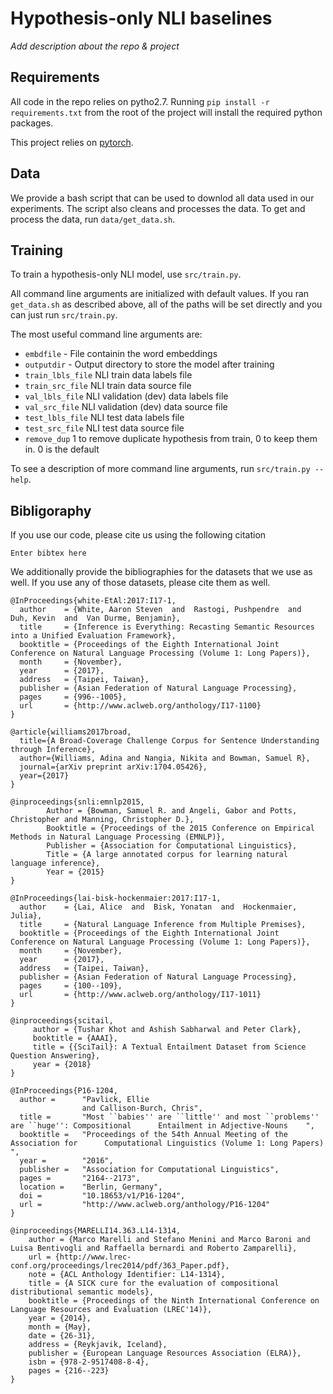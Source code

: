 # Hypothesis-only NLI baselines

*Add description about the repo & project*

## Requirements
All code in the repo relies on pytho2.7. Running `pip install -r requirements.txt` from the root of the project will install the required python packages.

This project relies on [pytorch](http://pytorch.org/). 




## Data
We provide a bash script that can be used to downlod all data used in our experiments. The script also cleans and processes the data.
To get and process the data, run `data/get_data.sh`.  

## Training

To train a hypothesis-only NLI model, use `src/train.py`.

All command line arguments are initialized with default values. If you ran `get_data.sh` as described above, all of the paths will be set directly and you can just run `src/train.py`. 

The most useful command line arguments are:

- `embdfile` - File containin the word embeddings
- `outputdir` - Output directory to store the model after training
- `train_lbls_file` NLI train data labels file
- `train_src_file`  NLI train data source file
- `val_lbls_file`  NLI validation (dev) data labels file
- `val_src_file`   NLI validation (dev) data source file
- `test_lbls_file` NLI test data labels file
- `test_src_file`  NLI test data source file 
- `remove_dup` 1 to remove duplicate hypothesis from train, 0 to keep them in. 0 is the default

To see a description of more command line arguments, run `src/train.py --help`.


## Bibligoraphy

If you use our code, please cite us using the following citation

```
Enter bibtex here
```

We additionally provide the bibliographies for the datasets that we use as well. If you use any of those datasets, please cite them as well.

```
@InProceedings{white-EtAl:2017:I17-1,
  author    = {White, Aaron Steven  and  Rastogi, Pushpendre  and  Duh, Kevin  and  Van Durme, Benjamin},
  title     = {Inference is Everything: Recasting Semantic Resources into a Unified Evaluation Framework},
  booktitle = {Proceedings of the Eighth International Joint Conference on Natural Language Processing (Volume 1: Long Papers)},
  month     = {November},
  year      = {2017},
  address   = {Taipei, Taiwan},
  publisher = {Asian Federation of Natural Language Processing},
  pages     = {996--1005},
  url       = {http://www.aclweb.org/anthology/I17-1100}
}

@article{williams2017broad,
  title={A Broad-Coverage Challenge Corpus for Sentence Understanding through Inference},
  author={Williams, Adina and Nangia, Nikita and Bowman, Samuel R},
  journal={arXiv preprint arXiv:1704.05426},
  year={2017}
}

@inproceedings{snli:emnlp2015,
        Author = {Bowman, Samuel R. and Angeli, Gabor and Potts, Christopher and Manning, Christopher D.},
        Booktitle = {Proceedings of the 2015 Conference on Empirical Methods in Natural Language Processing (EMNLP)},
        Publisher = {Association for Computational Linguistics},
        Title = {A large annotated corpus for learning natural language inference},
        Year = {2015}
}

@InProceedings{lai-bisk-hockenmaier:2017:I17-1,
  author    = {Lai, Alice  and  Bisk, Yonatan  and  Hockenmaier, Julia},
  title     = {Natural Language Inference from Multiple Premises},
  booktitle = {Proceedings of the Eighth International Joint Conference on Natural Language Processing (Volume 1: Long Papers)},
  month     = {November},
  year      = {2017},
  address   = {Taipei, Taiwan},
  publisher = {Asian Federation of Natural Language Processing},
  pages     = {100--109},
  url       = {http://www.aclweb.org/anthology/I17-1011}
}

@inproceedings{scitail,
     author = {Tushar Khot and Ashish Sabharwal and Peter Clark},
     booktitle = {AAAI},
     title = {{SciTail}: A Textual Entailment Dataset from Science Question Answering},
     year = {2018}
}

@InProceedings{P16-1204,
  author =      "Pavlick, Ellie
                and Callison-Burch, Chris",
  title =       "Most ``babies'' are ``little'' and most ``problems'' are ``huge'': Compositional      Entailment in Adjective-Nouns    ",
  booktitle =   "Proceedings of the 54th Annual Meeting of the Association for      Computational Linguistics (Volume 1: Long Papers)    ",
  year =        "2016",
  publisher =   "Association for Computational Linguistics",
  pages =       "2164--2173",
  location =    "Berlin, Germany",
  doi =         "10.18653/v1/P16-1204",
  url =         "http://www.aclweb.org/anthology/P16-1204"
}

@inproceedings{MARELLI14.363.L14-1314,
    author = {Marco Marelli and Stefano Menini and Marco Baroni and Luisa Bentivogli and Raffaella bernardi and Roberto Zamparelli},
    url = {http://www.lrec-conf.org/proceedings/lrec2014/pdf/363_Paper.pdf},
    note = {ACL Anthology Identifier: L14-1314},
    title = {A SICK cure for the evaluation of compositional distributional semantic models},
    booktitle = {Proceedings of the Ninth International Conference on Language Resources and Evaluation (LREC'14)},
    year = {2014},
    month = {May},
    date = {26-31},
    address = {Reykjavik, Iceland},
    publisher = {European Language Resources Association (ELRA)},
    isbn = {978-2-9517408-8-4},
    pages = {216--223}
}
```

